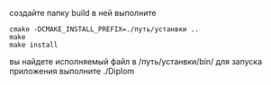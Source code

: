 создайте папку build
в ней выполните
```
cmake -DCMAKE_INSTALL_PREFIX=./путь/устанвки ..
make 
make install
```
вы найдете исполняемый файл в /путь/устанвки/bin/
для запуска приложения выполните ./Diplom
